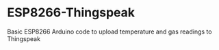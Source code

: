 # ESP8266-Thingspeak
Basic ESP8266 Arduino code to upload temperature and gas readings to Thingspeak
